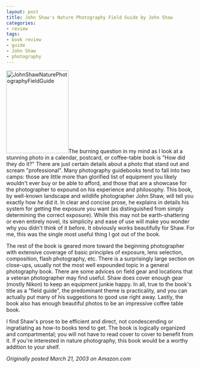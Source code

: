 ```yaml
---
layout: post
title: John Shaw's Nature Photography Field Guide by John Shaw
categories:
- review
tags:
- book review
- guide
- John Shaw
- photography
---
```

<img class="pull-left" title="JohnShawNaturePhotographyFieldGuide" src="http://yentran.isamonkey.org/gallery/images/johnshawnaturephotographyfieldguide.jpg" width="166" height="220" />The burning question in my mind as I look at a stunning photo in a calendar, postcard, or coffee-table book is "How did they do it?" There are just certain details about a photo that stand out and scream "professional". Many photography guidebooks tend to fall into two camps: those are little more than glorified list of equipment you likely wouldn't ever buy or be able to afford, and those that are a showcase for the photographer to expound on his experience and philosophy. This book, by well-known landscape and wildlife photographer John Shaw, will tell you exactly how _he_ did it. In clear and concise prose, he explains in details his system for getting the exposure you want (as distinguished from simply determining the correct exposure). While this may not be earth-shattering or even entirely novel, its simplicity and ease of use will make you wonder why you didn't think of it before. It obviously works beautifully for Shaw. For me, this was the single most useful thing I got out of the book.

The rest of the book is geared more toward the beginning photographer with extensive coverage of basic principles of exposure, lens selection, composition, flash photography, etc. There is a surprisingly large section on close-ups, usually not the most well expounded topic in a general photography book. There are some advices on field gear and locations that a veteran photographer may find useful. Shaw does cover enough gear (mostly Nikon) to keep an equipment junkie happy. In all, true to the book's title as a "field guide", the predominant theme is practicality, and you can actually put many of his suggestions to good use right away. Lastly, the book also has enough beautiful photos to be an impressive coffee table book.

I find Shaw's prose to be efficient and direct, not condescending or ingratiating as how-to books tend to get. The book is logically organized and compartmental; you will not have to read cover to cover to benefit from it. If you're interested in nature photography, this book would be a worthy addition to your shelf.

*Originally posted March 21, 2003 on Amazon.com*
